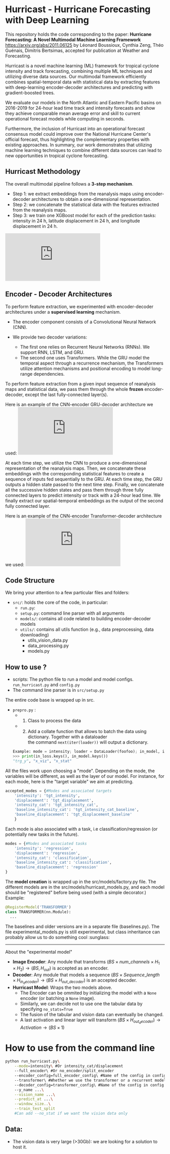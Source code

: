 # Hurricast - Hurricane Forecasting with Deep Learning

This repository holds the code corresponding to the paper:
**Hurricane Forecasting: A Novel Multimodal Machine Learning Framework**
https://arxiv.org/abs/2011.06125
by Léonard Boussioux, Cynthia Zeng, Théo Guénais, Dimitris Bertsimas, accepted for publication at Weather and Forecasting.

Hurricast is a novel machine learning (ML) framework for tropical cyclone intensity and track forecasting, combining multiple ML techniques and utilizing diverse data sources. Our multimodal framework efficiently combines spatial-temporal data with statistical data by extracting features with deep-learning encoder-decoder architectures and predicting with gradient-boosted trees.

We evaluate our models in the North Atlantic and Eastern Pacific basins on 2016-2019 for 24-hour lead time track and intensity forecasts and show they achieve comparable mean average error and skill to current operational forecast models while computing in seconds.

Furthermore, the inclusion of Hurricast into an operational forecast consensus model could improve over the National Hurricane Center's official forecast, thus highlighting the complementary properties with existing approaches. In summary, our work demonstrates that utilizing machine learning techniques to combine different data sources can lead to new opportunities in tropical cyclone forecasting.

## Hurricast Methodology

The overall multimodal pipeline follows a **3-step mechanism**. 
- Step 1: we extract embeddings from the reanalysis maps using encoder-decoder architectures to obtain a one-dimensional representation. 
- Step 2: we concatenate the statistical data with the features extracted from the reanalysis maps. 
- Step 3: we train one XGBoost model for each of the prediction tasks: intensity in 24 h, latitude displacement in 24 h, and longitude displacement in 24 h.

![pipeline.pdf](https://github.com/leobix/hurricast/files/7980070/pipeline.pdf)

## Encoder - Decoder Architectures

To perform feature extraction, we experimented with encoder-decoder architectures under a **supervised learning** mechanism. 

- The encoder component consists of a Convolutional Neural Network (CNN). 

- We provide two decoder variations:
    - The first one relies on Recurrent Neural Networks (RNNs). We support RNN, LSTM, and GRU.
    - The second one uses Transformers. While the GRU model the temporal aspect through a recurrence mechanism, the Transformers utilize attention mechanisms and positional encoding to model long-range dependencies.

To perform feature extraction from a given input sequence of reanalysis maps and statistical data, we pass them through the whole **frozen** encoder-decoder, except the last fully-connected layer(s).

Here is an example of the CNN-encoder GRU-decoder architecture we used:
![cnngru2.pdf](https://github.com/leobix/hurricast/files/7980224/cnngru2.pdf)

At each time step, we utilize the CNN to produce a one-dimensional representation of the reanalysis maps. Then, we concatenate these embeddings with the corresponding statistical features to create a sequence of inputs fed sequentially to the GRU. At each time step, the GRU outputs a hidden state passed to the next time step. Finally, we concatenate all the successive hidden states and pass them through three fully connected layers to predict intensity or track with a 24-hour lead time. We finally extract our spatial-temporal embeddings as the output of the second fully connected layer.

Here is an example of the CNN-encoder Transformer-decoder architecture we used:
![cnntransformer.pdf](https://github.com/leobix/hurricast/files/7980228/cnntransformer.pdf)


## Code Structure 

We bring your attention to a few particular files and folders:

- ```src/```: holds the core of the code, in particular:
    - ```run.py```: 
    - ```setup.py```: command line parser with all arguments
    - ```models/```: contains all code related to building encoder-decoder models
    - ```utils/```: contains all utils function (e.g., data preprocessing, data downloading)
      - utils_vision_data.py
      - data_processing.py	
      - models.py	

## How to use ?
- scripts: The python file to run a model and model configs.
  ```run_hurricast.py``` and ```config.py```
- The command line parser is in ```src/setup.py```

The entire code base is wrapped up in src. 
- ```prepro.py``` :
  - 1. Class to process the data
  - 2. Add a collate function that allows to batch the data using dictionary. Together with a dataloader\
  the command ```next(iter(loader))``` will output a dictionary. 
  ```py
  Example: mode = intensity; loader = DataLoader(foofoo); in_model, in_loss = next(iter(loader))
  >>> print(in_loss.keys(), in_model.keys())
  "trg_y", "x_viz", "x_stat" 
  ```

All the files work upon choosing a "mode". Depending on the 
mode, the variables will be different, as well as the layer of our model.
For instance, for each mode, here is the "target variable" we aim at predicting.
```py
accepted_modes = {#Modes and associated targets
    'intensity': 'tgt_intensity',
    'displacement': 'tgt_displacement',
    'intensity_cat': 'tgt_intensity_cat',
    'baseline_intensity_cat': 'tgt_intensity_cat_baseline',
    'baseline_displacement': 'tgt_displacement_baseline'
    }
```
Each mode is also associated with a task, i.e classification/regression (or potentially new tasks in the future).
```py
modes = {#Modes and associated tasks
    'intensity': 'regression',
    'displacement': 'regression',
    'intensity_cat': 'classification',
    'baseline_intensity_cat': 'classification',
    'baseline_displacement': 'regression'
}
```

The **model creation** is wrapped up in the src/models/factory.py file. 
The different models are in the src/models/hurricast_models.py, and each model should be "registered" before being used (with a simple decorator.)
Example:
```py
@RegisterModel('TRANSFORMER')
class TRANSFORMER(nn.Module):
  ...
```

The baselines and older versions are in a separate file (baselines.py).
The file experimental_models.py is still experimental, but class inheritance can probably allow us to do something cool :sunglass:

____
About the "experimental model"
- **Image Encoder**: Any module that transforms $(BS \times  num\_channels\times H_1\times H_2) \rightarrow (BS, H_{out})$ is accepted as an encoder.
- **Decoder**: Any module that models a sequence $(BS \times Sequence\_length \times H_{in_decoder}) \rightarrow (BS \times H_{out\_decoder})$ is an accepted decoder.
- **Hurricast Model**: Wraps the two models above. 
  - The Encoder can be ommited by initializing the model with a ```None``` encoder (or batching a ```None``` image).
  - Similarly, we can decide not to use one the tabular data by specifying ```no_stats=True```
  - The fusion of the tabular and vision data can eventually be changed.
  - A last activation and linear layer will transform $(BS \times H_{out_decoder}) \rightarrow Activation \rightarrow (BS \times 1)$ 

  


# How to use from the command line 
```bash
python run_hurricast.py\
    --mode=intensity\ #Or intensity_cat/displacement
    --full_encoder\ #Or no_encoder/split_encoder
    --encoder_config=full_encoder_config\ #Name of the config in config.py
    --transformer\ #Whether we use the transformer or a recurrent model
    --decoder_config=transformer_config\ #Name of the config in config.py
    --y_name ...\
    --vision_name ...\
    --predict_at ...\
    --window_size..\
    --train_test_split
    #Can add --no_stat if we want the vision data only
```

## Data:
- The vision data is very large (>30Gb): we are looking for a solution to host it.
